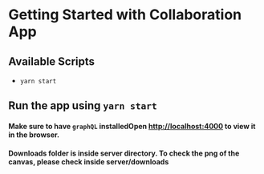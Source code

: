 # Getting Started with Collaboration App

## Available Scripts
- `yarn start`

## Run the app using `yarn start`
#### Make sure to have `graphQL` installedOpen [http://localhost:4000](http://localhost:4000) to view it in the browser.

#### Downloads folder is inside server directory. To check the png of the canvas, please check inside server/downloads